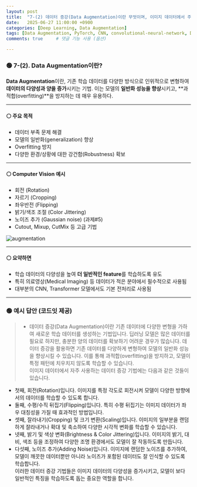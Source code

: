 ```yaml
---
layout: post
title:  "7-(2) 데이터 증강(Data Augmentation)이란 무엇이며, 이미지 데이터에서 주로 사용하는 증강 기법에는 어떤 것들이 있나요?"
date:   2025-06-27 11:00:00 +0900
categories: [Deep Learning, Data Augmentation]
tags: [Data Augmentation, PyTorch, CNN, convolutional-neural-network, Deep Learning, AI, Computer Vision]
comments: true     # 댓글 기능 사용 (옵션)

---
```



### 🟢 7-(2). Data Augmentation이란?
**Data Augmentation**이란, 기존 학습 데이터를 다양한 방식으로 인위적으로 변형하여 **데이터의 다양성과 양을 증가**시키는 기법. 이는 모델의 **일반화 성능을 향상**시키고, **과적합(overfitting)**을 방지하는 데 매우 유용하다.

---

#### ⚪ 주요 목적

- 데이터 부족 문제 해결
- 모델의 일반화(generalization) 향상
- Overfitting 방지
- 다양한 환경/상황에 대한 강건함(Robustness) 확보

---

#### ⚪ Computer Vision 예시

- 회전 (Rotation)
- 자르기 (Cropping)
- 좌우반전 (Flipping)
- 밝기/색조 조절 (Color Jittering)
- 노이즈 추가 (Gaussian noise) (과제#5)
- Cutout, Mixup, CutMix 등 고급 기법

![augmentation](https://cdn.prod.website-files.com/61436206a95bd10922bde560/6686d2c50a2e5f489a7975fa_Data%20Image%20Augmentation.png)



---

#### ⚪ 요약하면 

- 학습 데이터의 다양성을 높여 **더 일반적인 feature**를 학습하도록 유도
- 특히 의료영상(Medical Imaging) 등 데이터가 적은 분야에서 필수적으로 사용됨
- 대부분의 CNN, Transformer 모델에서도 기본 전처리로 사용됨

---

### 🟢 예시 답안 (코드잇 제공)
>  - 데이터 증강(Data Augmentation)이란 기존 데이터에 다양한 변형을 가하여 새로운 학습 데이터를 생성하는 기법입니다. 딥러닝 모델은 많은 데이터를 필요로 하지만, 충분한 양의 데이터를 확보하기 어려운 경우가 많습니다. 데이터 증강을 활용하면 기존 데이터를 다양하게 변형하여 모델의 일반화 성능을 향상시킬 수 있습니다. 이를 통해 과적합(overfitting)을 방지하고, 모델이 특정 패턴에 치우치지 않도록 학습할 수 있습니다.  
이미지 데이터에서 자주 사용하는 데이터 증강 기법에는 다음과 같은 것들이 있습니다.
  - 첫째, 회전(Rotation)입니다. 이미지를 특정 각도로 회전시켜 모델이 다양한 방향에서의 데이터를 학습할 수 있도록 합니다. 
  - 둘째, 수평/수직 뒤집기(Flipping)입니다. 특히 수평 뒤집기는 이미지 데이터가 좌우 대칭성을 가질 때 효과적인 방법입니다. 
  - 셋째, 잘라내기(Cropping) 및 크기 변환(Scaling)입니다. 이미지의 일부분을 랜덤하게 잘라내거나 확대 및 축소하여 다양한 시각적 변화를 학습할 수 있습니다. 
  - 넷째, 밝기 및 색상 변화(Brightness & Color Jittering)입니다. 이미지의 밝기, 대비, 색조 등을 조정하여 다양한 조명 환경에서도 모델이 잘 작동하도록 만듭니다. 
  - 다섯째, 노이즈 추가(Adding Noise)입니다. 이미지에 랜덤한 노이즈를 추가하여, 모델이 깨끗한 데이터뿐만 아니라 노이즈가 포함된 데이터도 잘 인식할 수 있도록 학습합니다.  
  이러한 데이터 증강 기법들은 이미지 데이터의 다양성을 증가시키고, 모델이 보다 일반적인 특징을 학습하도록 돕는 중요한 역할을 합니다.
